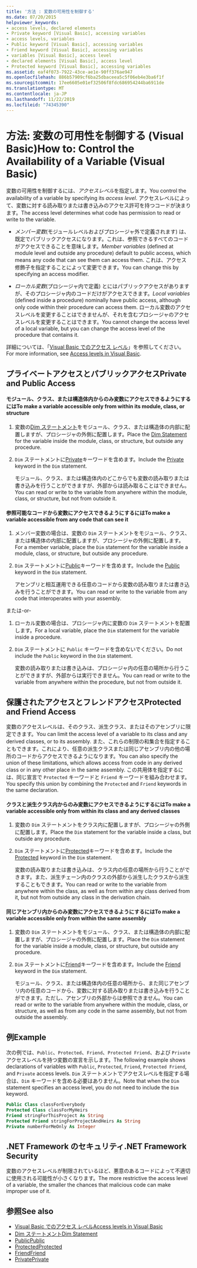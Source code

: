 ```yaml
---
title: '方法 : 変数の可用性を制御する'
ms.date: 07/20/2015
helpviewer_keywords:
- access levels, declared elements
- Private keyword [Visual Basic], accessing variables
- access levels, variables
- Public keyword [Visual Basic], accessing variables
- Friend keyword [Visual Basic], accessing variables
- variables [Visual Basic], access level
- declared elements [Visual Basic], access level
- Protected keyword [Visual Basic], accessing variables
ms.assetid: eaf4f073-7922-43ce-ae1e-90ff376ae947
ms.openlocfilehash: 886b57909cf6ba25dbaceea5c5f06eb4e3ba6f1f
ms.sourcegitcommit: 17ee6605e01ef32506f8fdc686954244ba6911de
ms.translationtype: MT
ms.contentlocale: ja-JP
ms.lasthandoff: 11/22/2019
ms.locfileid: "74345390"
---
```

# <a name="how-to-control-the-availability-of-a-variable-visual-basic"></a><span data-ttu-id="4e319-102">方法: 変数の可用性を制御する (Visual Basic)</span><span class="sxs-lookup"><span data-stu-id="4e319-102">How to: Control the Availability of a Variable (Visual Basic)</span></span>
<span data-ttu-id="4e319-103">変数の可用性を制御するには、*アクセスレベル*を指定します。</span><span class="sxs-lookup"><span data-stu-id="4e319-103">You control the availability of a variable by specifying its *access level*.</span></span> <span data-ttu-id="4e319-104">アクセスレベルによって、変数に対する読み取りまたは書き込みのアクセス許可を持つコードが決まります。</span><span class="sxs-lookup"><span data-stu-id="4e319-104">The access level determines what code has permission to read or write to the variable.</span></span>  
  
- <span data-ttu-id="4e319-105">*メンバー変数*(モジュールレベルおよびプロシージャ外で定義されます) は、既定でパブリックアクセスになります。これは、参照できるすべてのコードがアクセスできることを意味します。</span><span class="sxs-lookup"><span data-stu-id="4e319-105">*Member variables* (defined at module level and outside any procedure) default to public access, which means any code that can see them can access them.</span></span> <span data-ttu-id="4e319-106">これは、アクセス修飾子を指定することによって変更できます。</span><span class="sxs-lookup"><span data-stu-id="4e319-106">You can change this by specifying an access modifier.</span></span>  
  
- <span data-ttu-id="4e319-107">*ローカル変数*(プロシージャ内で定義) とにはパブリックアクセスがありますが、そのプロシージャ内のコードだけがアクセスできます。</span><span class="sxs-lookup"><span data-stu-id="4e319-107">*Local variables* (defined inside a procedure) nominally have public access, although only code within their procedure can access them.</span></span> <span data-ttu-id="4e319-108">ローカル変数のアクセスレベルを変更することはできませんが、それを含むプロシージャのアクセスレベルを変更することはできます。</span><span class="sxs-lookup"><span data-stu-id="4e319-108">You cannot change the access level of a local variable, but you can change the access level of the procedure that contains it.</span></span>  
  
 <span data-ttu-id="4e319-109">詳細については、「[Visual Basic でのアクセス レベル](../../../../visual-basic/programming-guide/language-features/declared-elements/access-levels.md)」を参照してください。</span><span class="sxs-lookup"><span data-stu-id="4e319-109">For more information, see [Access levels in Visual Basic](../../../../visual-basic/programming-guide/language-features/declared-elements/access-levels.md).</span></span>  
  
## <a name="private-and-public-access"></a><span data-ttu-id="4e319-110">プライベートアクセスとパブリックアクセス</span><span class="sxs-lookup"><span data-stu-id="4e319-110">Private and Public Access</span></span>  
  
#### <a name="to-make-a-variable-accessible-only-from-within-its-module-class-or-structure"></a><span data-ttu-id="4e319-111">モジュール、クラス、または構造体内からのみ変数にアクセスできるようにするには</span><span class="sxs-lookup"><span data-stu-id="4e319-111">To make a variable accessible only from within its module, class, or structure</span></span>  
  
1. <span data-ttu-id="4e319-112">変数の[Dim ステートメント](../../../../visual-basic/language-reference/statements/dim-statement.md)をモジュール、クラス、または構造体の内部に配置しますが、プロシージャの外側に配置します。</span><span class="sxs-lookup"><span data-stu-id="4e319-112">Place the [Dim Statement](../../../../visual-basic/language-reference/statements/dim-statement.md) for the variable inside the module, class, or structure, but outside any procedure.</span></span>  
  
2. <span data-ttu-id="4e319-113">`Dim` ステートメントに[Private](../../../../visual-basic/language-reference/modifiers/private.md)キーワードを含めます。</span><span class="sxs-lookup"><span data-stu-id="4e319-113">Include the [Private](../../../../visual-basic/language-reference/modifiers/private.md) keyword in the `Dim` statement.</span></span>  
  
     <span data-ttu-id="4e319-114">モジュール、クラス、または構造体内のどこからでも変数の読み取りまたは書き込みを行うことができますが、外部からは読み取ることはできません。</span><span class="sxs-lookup"><span data-stu-id="4e319-114">You can read or write to the variable from anywhere within the module, class, or structure, but not from outside it.</span></span>  
  
#### <a name="to-make-a-variable-accessible-from-any-code-that-can-see-it"></a><span data-ttu-id="4e319-115">参照可能なコードから変数にアクセスできるようにするには</span><span class="sxs-lookup"><span data-stu-id="4e319-115">To make a variable accessible from any code that can see it</span></span>  
  
1. <span data-ttu-id="4e319-116">メンバー変数の場合は、変数の `Dim` ステートメントをモジュール、クラス、または構造体の内部に配置しますが、プロシージャの外側に配置します。</span><span class="sxs-lookup"><span data-stu-id="4e319-116">For a member variable, place the `Dim` statement for the variable inside a module, class, or structure, but outside any procedure.</span></span>  
  
2. <span data-ttu-id="4e319-117">`Dim` ステートメントに[Public](../../../../visual-basic/language-reference/modifiers/public.md)キーワードを含めます。</span><span class="sxs-lookup"><span data-stu-id="4e319-117">Include the [Public](../../../../visual-basic/language-reference/modifiers/public.md) keyword in the `Dim` statement.</span></span>  
  
     <span data-ttu-id="4e319-118">アセンブリと相互運用できる任意のコードから変数の読み取りまたは書き込みを行うことができます。</span><span class="sxs-lookup"><span data-stu-id="4e319-118">You can read or write to the variable from any code that interoperates with your assembly.</span></span>  
  
 <span data-ttu-id="4e319-119">または</span><span class="sxs-lookup"><span data-stu-id="4e319-119">-or-</span></span>  
  
1. <span data-ttu-id="4e319-120">ローカル変数の場合は、プロシージャ内に変数の `Dim` ステートメントを配置します。</span><span class="sxs-lookup"><span data-stu-id="4e319-120">For a local variable, place the `Dim` statement for the variable inside a procedure.</span></span>  
  
2. <span data-ttu-id="4e319-121">`Dim` ステートメントに `Public` キーワードを含めないでください。</span><span class="sxs-lookup"><span data-stu-id="4e319-121">Do not include the `Public` keyword in the `Dim` statement.</span></span>  
  
     <span data-ttu-id="4e319-122">変数の読み取りまたは書き込みは、プロシージャ内の任意の場所から行うことができますが、外部からは実行できません。</span><span class="sxs-lookup"><span data-stu-id="4e319-122">You can read or write to the variable from anywhere within the procedure, but not from outside it.</span></span>  
  
## <a name="protected-and-friend-access"></a><span data-ttu-id="4e319-123">保護されたアクセスとフレンドアクセス</span><span class="sxs-lookup"><span data-stu-id="4e319-123">Protected and Friend Access</span></span>  
 <span data-ttu-id="4e319-124">変数のアクセスレベルは、そのクラス、派生クラス、またはそのアセンブリに限定できます。</span><span class="sxs-lookup"><span data-stu-id="4e319-124">You can limit the access level of a variable to its class and any derived classes, or to its assembly.</span></span> <span data-ttu-id="4e319-125">また、これらの制限の和集合を指定することもできます。これにより、任意の派生クラスまたは同じアセンブリ内の他の場所のコードからアクセスできるようになります。</span><span class="sxs-lookup"><span data-stu-id="4e319-125">You can also specify the union of these limitations, which allows access from code in any derived class or in any other place in the same assembly.</span></span> <span data-ttu-id="4e319-126">この共用体を指定するには、同じ宣言で `Protected` キーワードと `Friend` キーワードを組み合わせます。</span><span class="sxs-lookup"><span data-stu-id="4e319-126">You specify this union by combining the `Protected` and `Friend` keywords in the same declaration.</span></span>  
  
#### <a name="to-make-a-variable-accessible-only-from-within-its-class-and-any-derived-classes"></a><span data-ttu-id="4e319-127">クラスと派生クラス内からのみ変数にアクセスできるようにするには</span><span class="sxs-lookup"><span data-stu-id="4e319-127">To make a variable accessible only from within its class and any derived classes</span></span>  
  
1. <span data-ttu-id="4e319-128">変数の `Dim` ステートメントをクラス内に配置しますが、プロシージャの外側に配置します。</span><span class="sxs-lookup"><span data-stu-id="4e319-128">Place the `Dim` statement for the variable inside a class, but outside any procedure.</span></span>  
  
2. <span data-ttu-id="4e319-129">`Dim` ステートメントに[Protected](../../../../visual-basic/language-reference/modifiers/protected.md)キーワードを含めます。</span><span class="sxs-lookup"><span data-stu-id="4e319-129">Include the [Protected](../../../../visual-basic/language-reference/modifiers/protected.md) keyword in the `Dim` statement.</span></span>  
  
     <span data-ttu-id="4e319-130">変数の読み取りまたは書き込みは、クラス内の任意の場所から行うことができます。また、派生チェーン内のクラスの外部から派生したクラスから派生することもできます。</span><span class="sxs-lookup"><span data-stu-id="4e319-130">You can read or write to the variable from anywhere within the class, as well as from within any class derived from it, but not from outside any class in the derivation chain.</span></span>  
  
#### <a name="to-make-a-variable-accessible-only-from-within-the-same-assembly"></a><span data-ttu-id="4e319-131">同じアセンブリ内からのみ変数にアクセスできるようにするには</span><span class="sxs-lookup"><span data-stu-id="4e319-131">To make a variable accessible only from within the same assembly</span></span>  
  
1. <span data-ttu-id="4e319-132">変数の `Dim` ステートメントをモジュール、クラス、または構造体の内部に配置しますが、プロシージャの外側に配置します。</span><span class="sxs-lookup"><span data-stu-id="4e319-132">Place the `Dim` statement for the variable inside a module, class, or structure, but outside any procedure.</span></span>  
  
2. <span data-ttu-id="4e319-133">`Dim` ステートメントに[Friend](../../../../visual-basic/language-reference/modifiers/friend.md)キーワードを含めます。</span><span class="sxs-lookup"><span data-stu-id="4e319-133">Include the [Friend](../../../../visual-basic/language-reference/modifiers/friend.md) keyword in the `Dim` statement.</span></span>  
  
     <span data-ttu-id="4e319-134">モジュール、クラス、または構造体内の任意の場所から、また同じアセンブリ内の任意のコードから、変数に対する読み取りまたは書き込みを行うことができます。ただし、アセンブリの外部からは参照できません。</span><span class="sxs-lookup"><span data-stu-id="4e319-134">You can read or write to the variable from anywhere within the module, class, or structure, as well as from any code in the same assembly, but not from outside the assembly.</span></span>  
  
## <a name="example"></a><span data-ttu-id="4e319-135">例</span><span class="sxs-lookup"><span data-stu-id="4e319-135">Example</span></span>  
 <span data-ttu-id="4e319-136">次の例では、`Public`、`Protected`、`Friend`、`Protected Friend`、および `Private` アクセスレベルを持つ変数の宣言を示します。</span><span class="sxs-lookup"><span data-stu-id="4e319-136">The following example shows declarations of variables with `Public`, `Protected`, `Friend`, `Protected Friend`, and `Private` access levels.</span></span> <span data-ttu-id="4e319-137">`Dim` ステートメントでアクセスレベルを指定する場合は、`Dim` キーワードを含める必要はありません。</span><span class="sxs-lookup"><span data-stu-id="4e319-137">Note that when the `Dim` statement specifies an access level, you do not need to include the `Dim` keyword.</span></span>  
  
```vb  
Public Class classForEverybody  
Protected Class classForMyHeirs  
Friend stringForThisProject As String  
Protected Friend stringForProjectAndHeirs As String  
Private numberForMeOnly As Integer  
```  
  
## <a name="net-framework-security"></a><span data-ttu-id="4e319-138">.NET Framework のセキュリティ</span><span class="sxs-lookup"><span data-stu-id="4e319-138">.NET Framework Security</span></span>  
 <span data-ttu-id="4e319-139">変数のアクセスレベルが制限されているほど、悪意のあるコードによって不適切に使用される可能性が小さくなります。</span><span class="sxs-lookup"><span data-stu-id="4e319-139">The more restrictive the access level of a variable, the smaller the chances that malicious code can make improper use of it.</span></span>  
  
## <a name="see-also"></a><span data-ttu-id="4e319-140">参照</span><span class="sxs-lookup"><span data-stu-id="4e319-140">See also</span></span>

- [<span data-ttu-id="4e319-141">Visual Basic でのアクセス レベル</span><span class="sxs-lookup"><span data-stu-id="4e319-141">Access levels in Visual Basic</span></span>](../../../../visual-basic/programming-guide/language-features/declared-elements/access-levels.md)
- [<span data-ttu-id="4e319-142">Dim ステートメント</span><span class="sxs-lookup"><span data-stu-id="4e319-142">Dim Statement</span></span>](../../../../visual-basic/language-reference/statements/dim-statement.md)
- [<span data-ttu-id="4e319-143">Public</span><span class="sxs-lookup"><span data-stu-id="4e319-143">Public</span></span>](../../../../visual-basic/language-reference/modifiers/public.md)
- [<span data-ttu-id="4e319-144">Protected</span><span class="sxs-lookup"><span data-stu-id="4e319-144">Protected</span></span>](../../../../visual-basic/language-reference/modifiers/protected.md)
- [<span data-ttu-id="4e319-145">Friend</span><span class="sxs-lookup"><span data-stu-id="4e319-145">Friend</span></span>](../../../../visual-basic/language-reference/modifiers/friend.md)
- [<span data-ttu-id="4e319-146">Private</span><span class="sxs-lookup"><span data-stu-id="4e319-146">Private</span></span>](../../../../visual-basic/language-reference/modifiers/private.md)
